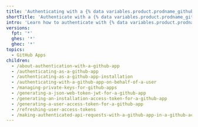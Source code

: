 ```yaml
---
title: 'Authenticating with a {% data variables.product.prodname_github_app %}'
shortTitle: 'Authenticate with a {% data variables.product.prodname_github_app %}'
intro: 'Learn how to authenticate with {% data variables.product.prodname_github_apps %}.'
versions:
  fpt: '*'
  ghes: '*'
  ghec: '*'
topics:
  - GitHub Apps
children:
  - /about-authentication-with-a-github-app
  - /authenticating-as-a-github-app
  - /authenticating-as-a-github-app-installation
  - /authenticating-with-a-github-app-on-behalf-of-a-user
  - /managing-private-keys-for-github-apps
  - /generating-a-json-web-token-jwt-for-a-github-app
  - /generating-an-installation-access-token-for-a-github-app
  - /generating-a-user-access-token-for-a-github-app
  - /refreshing-user-access-tokens
  - /making-authenticated-api-requests-with-a-github-app-in-a-github-actions-workflow
---
```


